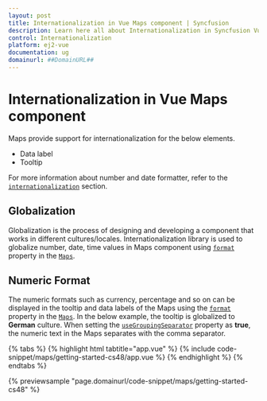 ```yaml
---
layout: post
title: Internationalization in Vue Maps component | Syncfusion
description: Learn here all about Internationalization in Syncfusion Vue Maps component of Syncfusion Essential JS 2 and more.
control: Internationalization 
platform: ej2-vue
documentation: ug
domainurl: ##DomainURL##
---
```


# Internationalization in Vue Maps component

Maps provide support for internationalization for the below elements.

* Data label
* Tooltip

For more information about number and date formatter, refer to the [`internationalization`](https://ej2.syncfusion.com/documentation/common/internationalization/) section.

<!-- markdownlint-disable MD036 -->

## Globalization

Globalization is the process of designing and developing a component that works in different
cultures/locales. Internationalization library is used to globalize number, date, time values in
Maps component using [`format`](https://ej2.syncfusion.com/vue/documentation/api/maps/mapsModel/#format) property in the [`Maps`](https://ej2.syncfusion.com/vue/documentation/api/maps/mapsModel/).

## Numeric Format

The numeric formats such as currency, percentage and so on can be displayed in the tooltip and data labels of the Maps using the [`format`](https://ej2.syncfusion.com/vue/documentation/api/maps/mapsModel/#format) property in the [`Maps`](https://ej2.syncfusion.com/vue/documentation/api/maps/mapsModel/). In the below example, the tooltip is globalized to **German** culture. When setting the [`useGroupingSeparator`](https://ej2.syncfusion.com/vue/documentation/api/maps/mapsModel/#usegroupingseparator) property as **true**, the numeric text in the Maps separates with the comma separator.

{% tabs %}
{% highlight html tabtitle="app.vue" %}
{% include code-snippet/maps/getting-started-cs48/app.vue %}
{% endhighlight %}
{% endtabs %}
        
{% previewsample "page.domainurl/code-snippet/maps/getting-started-cs48" %}